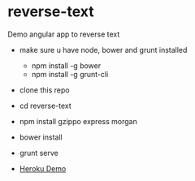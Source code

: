 reverse-text
============

Demo angular app to reverse text

* make sure u have node, bower and grunt installed
	* npm install -g bower
	* npm install -g grunt-cli
* clone this repo
* cd reverse-text
* npm install gzippo express morgan
* bower install

* grunt serve

* [Heroku Demo](https://reverse-text.herokuapp.com/)
